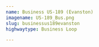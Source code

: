 ```yaml
---
name: Business US-189 (Evanston)
imagename: US-189_Bus.png
slug: businessus189evanston
highwaytype: Business Loop

---
```

